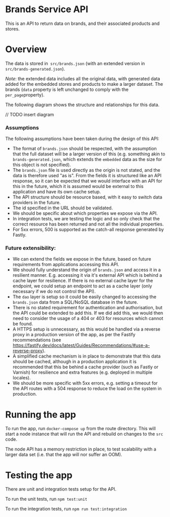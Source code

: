 # Brands Service API

This is an API to return data on brands, and their associated products and stores.

# Overview

The data is stored in` src/brands.json` (with an extended version in `src/brands-generated.json`).

*Note*: the extended data includes all the original data, with generated data added for the embedded stores and products to make a larger dataset. The brands (`data` property is left unchanged to comply with the `per_page`property).

The following diagram shows the structure and relationships for this data.

// TODO insert diagram

### Assumptions

The following assumptions have been taken during the design of this API:
- The format of `brands.json` should be respected, with the assumption that the full dataset will be a larger version of this (e.g. something akin to `brands-generated.json`, which extends the `embedded` data as the size for this object is not specified).
- The `brands.json` file is used directly as the origin is not stated, and the data is therefore used "as is". From the fields it is structured like an API response, so it can be expected that we would interface with an API for this in the future, which it is assumed would be external to this application and have its own cache setup.
- The API structure should be resource based, with it easy to switch data providers in the future.
- The id specified in the URL should be validated.
- We should be specific about which properties we expose via the API.
- In integration tests, we are testing the logic and so only check that the correct resource has been returned and not all the individual properties.
- For 5xx errors, 500 is supported as the catch-all response generated by Fastly.

### Future extensibility:

- We can extend the fields we expose in the future, based on future requirements from applications accessing this API.
- We should fully understand the origin of `brands.json` and access it in a resilient manner. E.g. accessing it via it's external API which is behind a cache layer for resilience. If there is no external cache layer for the endpoint, we could setup an endpoint to act as a cache layer (only necessary if we do not control the API).
- The `dao` layer is setup so it could be easily changed to accessing the `brands.json` data from a SQL/NoSQL database in the future.
- There is no stated requirement for authentication and authorisation, but the API could be extended to add this. If we did add this, we would then need to consider the usage of a 404 or 403 for resources which cannot be found.
- A HTTPS setup is unnecessary, as this would be handled via a reverse proxy in a production version of the app, as per the Fastify recommendations (see https://fastify.dev/docs/latest/Guides/Recommendations/#use-a-reverse-proxy).
- A simplified cache mechanism is in place to demonstrate that this data should be cached, although in a production application it is recommended that this be behind a cache provider (such as Fastly or Varnish) for resilience and extra features (e.g. deployed in multiple locales).
- We should be more specific with 5xx errors, e.g. setting a timeout for the API routes with a 504 response to reduce the load on the system in production.

# Running the app

To run the app, run `docker-compose up` from the route directory. This will start a node instance that will run the API and rebuild on changes to the `src` code.

The node API has a memory restriction in place, to test scalability with a larger data set (i.e. that the app will nor suffer an OOM).

# Testing the app

There are unit and integration tests setup for the API.

To run the unit tests, run `npm test:unit`

To run the integration tests, run `npm run test:integration`
